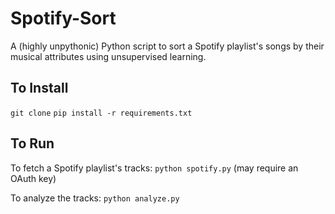 # Spotify-Sort

A (highly unpythonic) Python script to sort a Spotify playlist's songs by their musical attributes using unsupervised learning. 

## To Install 

`git clone`
`pip install -r requirements.txt`

## To Run

To fetch a Spotify playlist's tracks: `python spotify.py` (may require an OAuth key)

To analyze the tracks: `python analyze.py`

